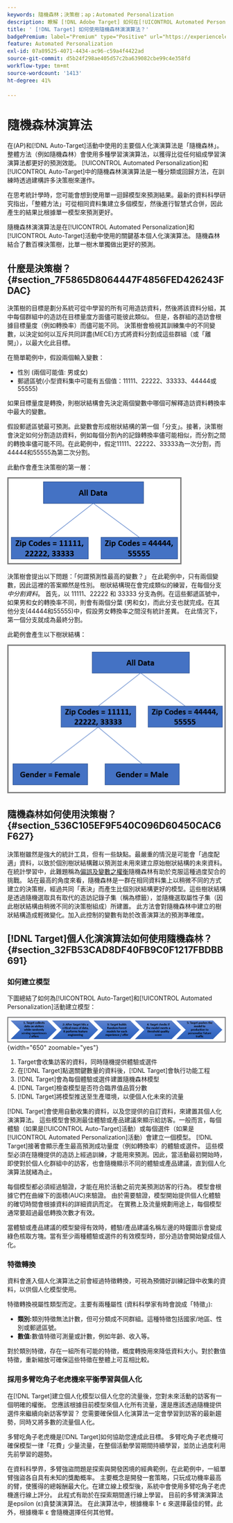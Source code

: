```yaml
---
keywords: 隨機森林；決策樹；ap；Automated Personalization
description: 瞭解 [!DNL Adobe Target] 如何在[!UICONTROL Automated Personalization] (AP)和[!UICONTROL Auto-Target]活動中使用隨機森林演演算法。
title: ' [!DNL Target] 如何使用隨機森林演演算法？'
badgePremium: label="Premium" type="Positive" url="https://experienceleague.adobe.com/docs/target/using/introduction/intro.html?lang=en#premium newtab=true" tooltip="檢視Target Premium包含的內容。"
feature: Automated Personalization
exl-id: 07a89525-4071-4434-ac96-c59a4f4422ad
source-git-commit: d5b24f298ae405d57c2ba639082cbe99c4e358fd
workflow-type: tm+mt
source-wordcount: '1413'
ht-degree: 41%

---
```


# 隨機森林演算法

在(AP)和[!DNL Auto-Target]活動中使用的主要個人化演演算法是「隨機森林」。 整體方法（例如隨機森林）會使用多種學習演演算法，以獲得比從任何組成學習演演算法都更好的預測效能。 [!UICONTROL Automated Personalization]和[!UICONTROL Auto-Target]中的隨機森林演演算法是一種分類或回歸方法，在訓練時透過建構許多決策樹來運作。

在思考統計學時，您可能會想到使用單一迴歸模型來預測結果。最新的資料科學研究指出，「整體方法」可從相同資料集建立多個模型，然後進行智慧式合併，因此產生的結果比根據單一模型來預測更好。

隨機森林演演算法是在[!UICONTROL Automated Personalization]和[!UICONTROL Auto-Target]活動中使用的關鍵基本個人化演演算法。 隨機森林結合了數百棵決策樹，比單一樹木單獨做出更好的預測。

## 什麼是決策樹？ {#section_7F5865D8064447F4856FED426243FDAC}

決策樹的目標是劃分系統可從中學習的所有可用造訪資料，然後將該資料分組，其中每個群組中的造訪在目標量度方面儘可能彼此類似。 但是，各群組的造訪會根據目標量度（例如轉換率）而儘可能不同。 決策樹會檢視其訓練集中的不同變數，以決定如何以互斥共同詳盡(MECE)方式將資料分割成這些群組（或「離開」），以最大化此目標。

在簡單範例中，假設兩個輸入變數：

* 性別 (兩個可能值: 男或女)
* 郵遞區號(小型資料集中可能有五個值：11111、22222、33333、44444或55555)

如果目標量度是轉換，則樹狀結構會先決定兩個變數中哪個可解釋造訪資料轉換率中最大的變數。

假設郵遞區號最可預測。此變數會形成樹狀結構的第一個「分支」。接著，決策樹會決定如何分割造訪資料，例如每個分割內的記錄轉換率儘可能相似，而分割之間的轉換率儘可能不同。在此範例中，假定11111、22222、33333為一次分割，而44444和55555為第二次分割。

此動作會產生決策樹的第一層：

![decsion_tree_1影像](assets/decsion_tree_1.png)

決策樹會提出以下問題：「何謂預測性最高的變數？」 在此範例中，只有兩個變數，因此這裡的答案顯然是性別。 樹狀結構現在會完成類似的練習，在每個分支&#x200B;*中分割資料*。 首先，以 11111、22222 和 33333 分支為例。在這些郵遞區號中，如果男和女的轉換率不同，則會有兩個分葉 (男和女)，而此分支也就完成。在其他分支(44444和55555)中，假設男女轉換率之間沒有統計差異。 在此情況下，第一個分支就成為最終分割。

此範例會產生以下樹狀結構：

![decsion_tree_2影像](assets/decsion_tree_2.png)

## 隨機森林如何使用決策樹？ {#section_536C105EF9F540C096D60450CAC6F627}

決策樹雖然是強大的統計工具，但有一些缺點。最嚴重的情況是可能會「過度配適」資料，以致於個別樹狀結構難以預測並未用來建立原始樹狀結構的未來資料。在統計學習中，此難題稱為[偏誤及變數之權衡](https://en.wikipedia.org/wiki/Bias%E2%80%93variance_tradeoff)隨機森林有助於克服這種過度契合的挑戰。 站在最高的角度來看，隨機森林是一群在相同資料集上以稍微不同的方式建立的決策樹，經過共同「表決」而產生比個別狀結構更好的模型。這些樹狀結構是透過隨機選取具有取代的造訪記錄子集（稱為標籤），並隨機選取屬性子集（因此樹狀結構由稍微不同的決策樹組成）所建置。 此方法會對隨機森林中建立的樹狀結構造成輕微變化。加入此控制的變數有助於改善演算法的預測準確度。

## [!DNL Target]個人化演演算法如何使用隨機森林？ {#section_32FB53CAD8DF40FB9C0F1217FBDBB691}

### 如何建立模型

下圖總結了如何為[!UICONTROL Auto-Target]和[!UICONTROL Automated Personalization]活動建立模型：

![random_forest_flow圖片](assets/random_forest_flow.png){width="650" zoomable="yes"}

1. Target會收集訪客的資料，同時隨機提供體驗或選件
1. 在[!DNL Target]點選關鍵數量的資料後，[!DNL Target]會執行功能工程
1. [!DNL Target]會為每個體驗或選件建置隨機森林模型
1. [!DNL Target]檢查模型是否符合臨界值品質分數
1. [!DNL Target]將模型推送至生產環境，以便個人化未來的流量

[!DNL Target]會使用自動收集的資料，以及您提供的自訂資料，來建置其個人化演演算法。 這些模型會預測最佳體驗或產品建議來顯示給訪客。一般而言，每個體驗（如果是[!UICONTROL Auto-Target]活動）或每個選件（如果是[!UICONTROL Automated Personalization]活動）會建立一個模型。 [!DNL Target]接著會顯示產生最高預測成功量度（例如轉換率）的體驗或選件。 這些模型必須在隨機提供的造訪上經過訓練，才能用來預測。因此，當活動最初開始時，即使對於個人化群組中的訪客，也會隨機顯示不同的體驗或產品建議，直到個人化演算法就緒為止。

每個模型都必須經過驗證，才能在用於活動之前完美預測訪客的行為。 模型會根據它們在曲線下的面積(AUC)來驗證。 由於需要驗證，模型開始提供個人化體驗的確切時間會根據資料的詳細資訊而定。 在實務上及流量規劃用途上，每個模型通常要超過最低轉換次數才有效。

當體驗或產品建議的模型變得有效時，體驗/產品建議名稱左邊的時鐘圖示會變成綠色核取方塊。當有至少兩種體驗或選件的有效模型時，部分造訪會開始變成個人化。

### 特徵轉換

資料會進入個人化演算法之前會經過特徵轉換，可視為預備好訓練記錄中收集的資料，以供個人化模型使用。

特徵轉換視屬性類型而定。主要有兩種屬性 (資料科學家有時會說成「特徵」):

* **類別:**&#x200B;類別特徵無法計數，但可分類成不同群組。這種特徵包括國家/地區、性別或郵遞區號。
* **數值:**&#x200B;數值特徵可測量或計數，例如年齡、收入等。

對於類別特徵，存在一組所有可能的特徵，概度轉換用來降低資料大小。對於數值特徵，重新縮放可確保這些特徵在整體上可互相比較。

### 採用多臂吃角子老虎機來平衡學習與個人化

在[!DNL Target]建立個人化模型以個人化您的流量後，您對未來活動的訪客有一個明確的權衡。 您應該根據目前模型來個人化所有流量，還是應該透過隨機提供選件來繼續向新訪客學習？ 您需要確保個人化演算法一定會學習到訪客的最新趨勢，同時又將多數的流量個人化。

多臂吃角子老虎機是[!DNL Target]如何協助您達成此目標。 多臂吃角子老虎機可確保模型一律「花費」少量流量，在整個活動學習期間持續學習，並防止過度利用先前學習的趨勢。

在資料科學界，多臂強盜問題是探索與開發困境的經典範例，在此範例中，一組單臂強盜各自具有未知的獎勵概率。 主要概念是開發一套策略，只玩成功機率最高的臂，使獲得的總報酬最大化。在建立線上模型後，系統中會使用多臂吃角子老虎機進行線上評分。 此程式有助於在探索期間進行線上學習。 目前的多臂演演算法是epsilon (ε)貪婪演演算法。 在此演算法中，根據機率 1- ε 來選擇最佳的臂。此外，根據機率 ε 會隨機選擇任何其他臂。
